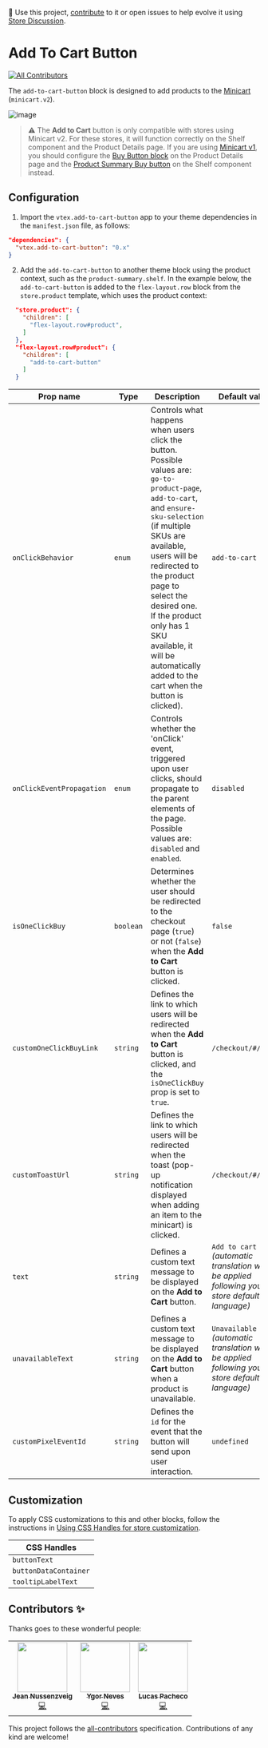 📢 Use this project, [contribute](https://github.com/vtex-apps/add-to-cart-button) to it or open issues to help evolve it using [Store Discussion](https://github.com/vtex-apps/store-discussion). 

# Add To Cart Button

<!-- ALL-CONTRIBUTORS-BADGE:START - Do not remove or modify this section -->
[![All Contributors](https://img.shields.io/badge/all_contributors-3-orange.svg?style=flat-square)](#contributors-)
<!-- ALL-CONTRIBUTORS-BADGE:END -->

The `add-to-cart-button` block is designed to add products to the [Minicart](https://developers.vtex.com/docs/apps/vtex.minicart/) (`minicart.v2`).

![image](https://cdn.jsdelivr.net/gh/vtexdocs/dev-portal-content@main/images/vtex-add-to-cart-button-0.png)

> ⚠️ The **Add to Cart** button is only compatible with stores using Minicart v2. For these stores, it will function correctly on the Shelf component and the Product Details page. If you are using [Minicart v1](https://github.com/vtex-apps/minicart/blob/383d7bbd3295f06d1b5854a0add561a872e1515c/docs/README.md), you should configure the [Buy Button block](https://developers.vtex.com/docs/apps/vtex.store-components/buybutton) on the Product Details page and the [Product Summary Buy button](https://developers.vtex.com/docs/apps/vtex.product-summary/productsummarybuybutton) on the Shelf component instead.

## Configuration

1. Import the `vtex.add-to-cart-button` app to your theme dependencies in the `manifest.json` file, as follows:

```json
"dependencies": {
  "vtex.add-to-cart-button": "0.x"
}
```

2. Add the `add-to-cart-button` to another theme block using the product context, such as the `product-summary.shelf`. In the example below, the `add-to-cart-button` is added to the `flex-layout.row` block from the `store.product` template, which uses the product context:

```json
  "store.product": {
    "children": [
      "flex-layout.row#product",
    ]
  },
  "flex-layout.row#product": {
    "children": [
      "add-to-cart-button"
    ]
  }
```

| Prop name | Type | Description | Default value |
| - | - | - | - |
| `onClickBehavior` | `enum` | Controls what happens when users click the button. Possible values are: `go-to-product-page`, `add-to-cart`, and `ensure-sku-selection` (if multiple SKUs are available, users will be redirected to the product page to select the desired one. If the product only has 1 SKU available, it will be automatically added to the cart when the button is clicked). | `add-to-cart` |
| `onClickEventPropagation` | `enum` | Controls whether the 'onClick' event, triggered upon user clicks, should propagate to the parent elements of the page. Possible values are: `disabled` and `enabled`. | `disabled` |
| `isOneClickBuy` | `boolean` | Determines whether the user should be redirected to the checkout page (`true`) or not (`false`) when the **Add to Cart** button is clicked. | `false` |
| `customOneClickBuyLink`   | `string`  | Defines the link to which users will be redirected when the **Add to Cart** button is clicked, and the `isOneClickBuy` prop is set to `true`. | `/checkout/#/cart` |
| `customToastUrl` | `string`  | Defines the link to which users will be redirected when the toast (pop-up notification displayed when adding an item to the minicart) is clicked. | `/checkout/#/cart` |
| `text` | `string`  | Defines a custom text message to be displayed on the **Add to Cart** button. | `Add to cart` _(automatic translation will be applied following your store default language)_ |
| `unavailableText` | `string`  | Defines a custom text message to be displayed on the **Add to Cart** button when a product is unavailable. | `Unavailable` _(automatic translation will be applied following your store default language)_ |
| `customPixelEventId` | `string`  | Defines the `id` for the event that the button will send upon user interaction.                                                                                                                                                                                                                                                                                   | `undefined` |

## Customization

To apply CSS customizations to this and other blocks, follow the instructions in [Using CSS Handles for store customization](https://developers.vtex.com/docs/guides/vtex-io-documentation-using-css-handles-for-store-customization).

| CSS Handles           |
| --------------------- |
| `buttonText`          |
| `buttonDataContainer` |
| `tooltipLabelText`    |

<!-- DOCS-IGNORE:start -->

## Contributors ✨

Thanks goes to these wonderful people:

<!-- ALL-CONTRIBUTORS-LIST:START - Do not remove or modify this section -->
<!-- prettier-ignore-start -->
<!-- markdownlint-disable -->
<table>
  <tr>
    <td align="center"><a href="https://github.com/JNussens"><img src="https://avatars0.githubusercontent.com/u/7662734?v=4" width="100px;" alt=""/><br /><sub><b>Jean Nussenzveig</b></sub></a><br /><a href="https://github.com/vtex-apps/add-to-cart-button/commits?author=JNussens" title="Code">💻</a></td>
    <td align="center"><a href="http://ygorneves.com"><img src="https://avatars1.githubusercontent.com/u/39542011?v=4" width="100px;" alt=""/><br /><sub><b>Ygor Neves</b></sub></a><br /><a href="https://github.com/vtex-apps/add-to-cart-button/commits?author=ygorneves10" title="Code">💻</a></td>
    <td align="center"><a href="https://github.com/lucaspacheco-acct"><img src="https://avatars0.githubusercontent.com/u/59736416?v=4" width="100px;" alt=""/><br /><sub><b>Lucas Pacheco</b></sub></a><br /><a href="https://github.com/vtex-apps/add-to-cart-button/commits?author=lucaspacheco-acct" title="Code">💻</a></td>
  </tr>
</table>

<!-- markdownlint-enable -->
<!-- prettier-ignore-end -->
<!-- ALL-CONTRIBUTORS-LIST:END -->

This project follows the [all-contributors](https://github.com/all-contributors/all-contributors) specification. Contributions of any kind are welcome!

<!-- DOCS-IGNORE:end -->
